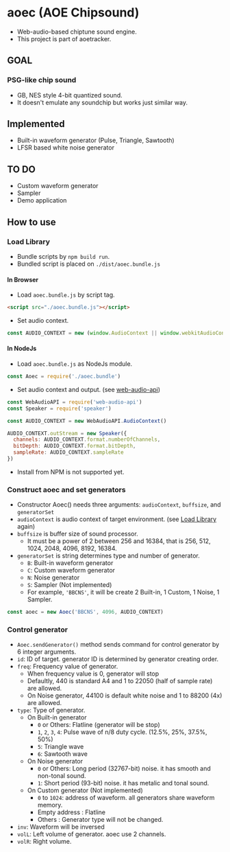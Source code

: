 # aoec (AOE Chipsound)
- Web-audio-based chiptune sound engine. 
- This project is part of aoetracker.

## GOAL
### PSG-like chip sound
- GB, NES style 4-bit quantized sound.
- It doesn't emulate any soundchip but works just similar way.

## Implemented
- Built-in waveform generator (Pulse, Triangle, Sawtooth)
- LFSR based white noise generator

## TO DO
- Custom waveform generator
- Sampler
- Demo application


## How to use

### Load Library
- Bundle scripts by `npm build run`.
- Bundled script is placed on `./dist/aoec.bundle.js`

#### In Browser
- Load `aoec.bundle.js` by script tag.
```html
<script src="./aoec.bundle.js"></script>
```

- Set audio context.
```js
const AUDIO_CONTEXT = new (window.AudioContext || window.webkitAudioContext)()
```

#### In NodeJs
- Load `aoec.bundle.js` as NodeJs module.
```js
const Aoec = require('./aoec.bundle')
```

- Set audio context and output. (see [web-audio-api](https://www.npmjs.com/package/web-audio-api))

```js
const WebAudioAPI = require('web-audio-api')
const Speaker = require('speaker')

const AUDIO_CONTEXT = new WebAudioAPI.AudioContext()

AUDIO_CONTEXT.outStream = new Speaker({
  channels: AUDIO_CONTEXT.format.numberOfChannels,
  bitDepth: AUDIO_CONTEXT.format.bitDepth,
  sampleRate: AUDIO_CONTEXT.sampleRate
})
```

- Install from NPM is not supported yet.

### Construct aoec and set generators
- Constructor Aoec() needs three arguments: `audioContext`, `buffsize`, and `generatorSet`
- `audioContext` is audio context of target environment. (see [Load Library](#load-library) again)
- `buffsize` is buffer size of sound processor.
  - It must be a power of 2 between 256 and 16384, that is 256, 512, 1024, 2048, 4096, 8192, 16384.
- `generatorSet` is string determines type and number of generator.
  - `B`: Built-in waveform generator
  - `C`: Custom waveform generator
  - `N`: Noise generator
  - `S`: Sampler (Not implemented)
  - For example, `'BBCNS'`, it will be create 2 Built-in, 1 Custom, 1 Noise, 1 Sampler.

```js
const aoec = new Aoec('BBCNS', 4096, AUDIO_CONTEXT)
```

### Control generator
- `Aoec.sendGenerator()` method sends command for control generator by 6 integer arguments.
- `id`: ID of target. generator ID is determined by generator creating order.
- `freq`: Frequency value of generator.
  - When frequency value is 0, generator will stop
  - Defaultly, 440 is standard A4 and 1 to 22050 (half of sample rate) are allowed.
  - On Noise generator, 44100 is default white noise and 1 to 88200 (4x) are allowed.
- `type`: Type of generator.
  - On Built-in generator
    - `0` or Others: Flatline (generator will be stop)
    - `1`, `2`, `3`, `4`: Pulse wave of n/8 duty cycle. (12.5%, 25%, 37.5%, 50%)
    - `5`: Triangle wave
    - `6`: Sawtooth wave
  - On Noise generator
    - `0` or Others: Long period (32767-bit) noise. it has smooth and non-tonal sound.
    - `1`: Short period (93-bit) noise. it has metalic and tonal sound.
  - On Custom generator (Not implemented)
    - `0` to `1024`: address of waveform. all generators share waveform memory.
    - Empty address : Flatline
    - Others : Generator type will not be changed.
- `inv`: Waveform will be inversed
- `volL`: Left volume of generator. aoec use 2 channels.
- `volR`: Right volume.